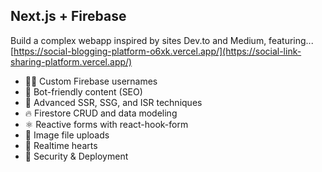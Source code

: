 ## Next.js + Firebase 
Build a complex webapp inspired by sites Dev.to and Medium, featuring...
[https://social-blogging-platform-o6xk.vercel.app/](https://social-link-sharing-platform.vercel.app/)

- 👨‍🎤 Custom Firebase usernames
- 📰 Bot-friendly content (SEO)
- 🦾 Advanced SSR, SSG, and ISR techniques
- 🔥 Firestore CRUD and data modeling
- ⚛️ Reactive forms with react-hook-form
- 📂 Image file uploads
- 💞 Realtime hearts
- 🚀 Security & Deployment




